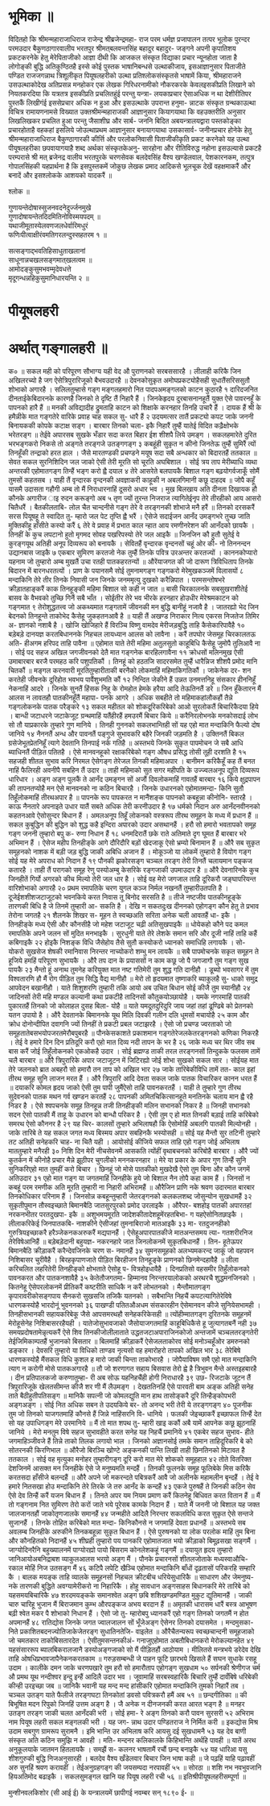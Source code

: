 # भूमिका ॥

विदितहो कि श्रीमन्महाराजाधिराज राजेन्द्र श्रीब्रजेन्द्रमहा- राज परम धर्मज्ञ प्रजापालन तत्पर भूलोक पुरन्दर परमउदार बैकुणठागारवालीय भरतपुर श्रीमत्‌बलवन्तसिंह बहादुर बहादुर- जङ्गने अपनी कृपातिशय प्रकटकरनेके हेतु मेरेपिताजीको आज्ञा दीथी कि आजकल संस्कृत विद्याका प्रचार न्यूनहोता जाता है लोगोङ्की बुद्धि अतिकुण्ठितहै इस्से कोई पुस्तक भाषानिबन्धसे उल्थाकीजाय, इसआज्ञानुसार पिताजीते पण्डित राजजगन्नाथ त्रिशूलीकृत पियूषलहरीको उल्था प्रतिश्लोकसंस्कृतसे भाषामें किया, श्रीमहाराजने उसउल्थाकोदेख अतिप्रसन्न मनहोकर एक लेखक गिरिधरनामीको नौकरकरके केवलइसकीप्रति लिखाने को नियतकरदिया कि यत्रतत्र इसकीप्रति प्रचलितहुंई परन्तु यन्त्रा- लयकाप्रचार ऐसाअधिक न था देशीरीतिपर पुस्तकैं लिखीगंई इससेप्रचार अधिक न हुआ और इसउल्थाके उपरान्त हनुमा- न्नाटक संस्कृत ग्रन्थकाउल्था विचित्र रामायणनामसे विख्यात उक्तश्रीमन्महाराजकी आज्ञानुसार कियागयाथा कि वहउक्तरीति अनुसार लिखलिखकर प्रचलित हुआ परन्तु जैसाशीघ्र और सार्ब- जननि बिदित अबयन्त्रालयद्वारा पस्तकोङ्का प्रचारहोताहै वहकहां इसलिये जोउल्थाप्रथम आज्ञानुसार बनायागयाथा उसकासार्व- जनीनप्रचार होनेके हेतु श्रीमन्महाराजाधिराज बैकुण्ठागारकी कीर्त्ति और परलोकनिवासी पिताजीकीकृति प्रकट करनेको यह उल्था पीयूषलहरीका छपवायागयाहै शब्द अर्थका संस्कृतकेअनु- सारहोना और रीतिविरुद्ध नहोना इसउल्यासे प्रकटहै परम्परासे श्री मत् ब्रजेनद्र वालीय भरतपुरके चरणसेवक बलदेवसिंह वैश्य खण्डेलवाल, पेशकारनकम, तत्पुत्र गोपालसिंहकी यहप्रार्थना है  कि इसपुस्तकमें जोकुछ लेखक प्रमाद आदिकसे भूलचूक देखें वहक्षमाकरैं और बनादें और इसश्लोकके आशयको यादकरैं ॥

 श्लोक ॥

गुणायन्तेदोषास्सुजनवदनेदुर्ज्जनमुखे  
गुणादोषायन्तेतदिदमितिनोविस्मयपदम् ॥  
यथाजीमूतास्येलवणजलधेर्वारिमधुरं  
फणिःपीत्वाक्षीरंवमतिगरलन्दुस्सहतरम १ ॥  


सत्सङ्गाद्भवतिहिसाधुताखलानां  
साधूनान्नचखलसङ्गमात्‌खलत्वम ॥  
आमोदङ्कुसुमभवम्मृदेवधत्ते  
मृदूगन्धन्नहिकुसुमानिधारयन्ति २ ॥  


# पीयूषलहरी

# अर्थात् गङ्गालहरी ॥
क० ॥ सकल मही को परिपूरण सौभाग्य यही वेद औ पुराणनको सरबससारहै । लीलाही करिकै जिन अखिलरच्यो है जग ऐसेत्रिपुरारिजूको बैभवउदारहै ॥ देवनकोसुकृत अमोघप्रकट्योहैसही सुधातैंसरिससुतौ शोभाको अगारहै । सलिलतुम्हासे गङ्ग मङ्गलहमारो नित पादपअमङ्गलको काटन कुठारहै १ दारिदजनित दीनताईकेबिदारनके कारणहै जिनको ते दृष्टि तैं निहारै हैं । जिनकेहृदय दुरबासनानहूतैं युक्त ऐसे पावरनहूँ के पापनको हारै हैं ॥ मनकी अविद्यादीह द्रुमताहि काटन को शिक्षाके करनहार तिनहि उचारै हैं । दायक हैं श्री के हमैन्नीके मात गङ्गतेरे वारिके प्रवाह चाह सकल सु- धारै हैं २ उदयमत्सर तातैं प्रकट्यो कपट जाके जननी बिनायककी कोपके कटाक्ष सङ्ग । बारबार तिनको चला- इकै निहारैं तुम्हैं यातेई विदित कढ़ैक्षोभके भरेतरङ्ग ॥ तेईवे अपारसब सुखके भँडार सदा करत बिहार ईश  शीशपै लिये उमङ्ग । सकलहमारेते दुरित भरभङ्गकरो निकसे तो अङ्गते तरङ्गजे उतङ्गगङ्ग ३ कबहूंही सुकृत न कीनो जिनतेऊ तुम्हैं सुमिरैं त्यों तिनहूँकी तन्द्राको हरत हाल । जैसे मारतण्डकी प्रचण्डने मयूष सदा सबै अन्धकार को बिदारतहैं ततकाल ॥ सेवत सकल सुरनिशिदिन जल जाको ऐसी तेरी मूरति सो चूरति अघबिशाल । सोई त्रय ताप मेरीब्याधि व्यथा अन्तरकी एहोमातगङ्ग तिन्हैं भङ्ग करो ह्वै दयाल ४ तेरे आसरेते बलपायकै बिशाल गङ्ग बढ़योगर्वजाकूँ सोमैं तुमसों कहतसब । याही तैं वृन्दारक वृन्दनकी अवज्ञाकरी काहूकी न अबलगिमानी कछू दाहदब ॥ जोपै कहूँ यासमै उदासता गहौगी अम्ब तो मैं निराधारनाहिं दूसरो अधार भव । मुख बिलखाय अति दीनता दिखायक हौ कौनके अगारीज ाइ रुदन करूङ्गो अब ५ तृण ज्यों तुरन्त निजराज त्यागितेईनृप तेरे तीरहीको आय आसरो चितैधरैं । बैतकीलताबि- लोल चैत चान्दनीसे गङ्ग तेरे वे तरङ्गनकी शोभाजे मनै हरैं ॥ तिनको दरसकरैं सरस पियूषहू ते स्वादित तु- म्हारो जल पेट तृप्ति ह्वै भरैं । ऐसेजे सदाईजन आनँद उमङ्गभरे तुच्छ जाति मुक्तिकीहू हाँसीते कस्यो करैं ६ तेरे वे प्रवाह में प्रभात काल न्हात आय रमणीनरेशन की आनँदको छायकै । तिनहीं के कुच लपटानो हुतो मृगमद सोवह पखरिपस्यो तेरे जल आइकै ॥ जिनजिन कौ हुतौ सुतेई वे कुरङ्गयूथ अतिही अनूप दिव्यरूप को बनायकै । सेवितहैं वृन्दारक वृन्दनसों चहूं ओर की- नो तिननन्दन उद्यानबास जाइकै ७ एकबार सुमिरण  करतजो नेक तुम्हैं तिनके पवित्र उरअन्तर करतज्यों । काननकोप्यारो यहनाम जो तुम्हारो अम्ब मुखतैं उचा रतही पातकहरतन्यों ॥ औरेंयाजगत की जो दारूण त्रिविधिताप तिनके बिदारन में बारनधरतत्यों । प्राण के पयानसमै सोई तुमनामगङ्ग गङ्गकरो मेरेमुखकञ्जमें विलासयों ८ मन्दाकिनि तेरे तीर तिनके निवासी जन जिनके जनममृत्यु दुखको करैन्निपात । परमसन्तोषभरे क्रीड़ातहाङ्करैं काक तिनहूङ्की महिमा बिशाल सो कही न जात ॥ बासी चिरकालनके सबसुखराशीतेई बासव के वैभवको तुच्छि गिनैं सबै भाँत । सोईतीर तेरे भव भीरके हरनहार होउधीर मेरेश्रमकाटन को गङ्गमात ९ तेरोशुद्धतत्त्व जो अकथ्यमात गङ्गतामें जीवनकी मन बुद्धि बानीहूं नजावै है । जातरह्यो भेद जिन बेदनको तिनहून्ते ताकोभेद कैसेहू जुकहतनआवै है ॥ याही तैं अखण्ड निराकार नित्य एकरस निजतेज तिमिर अ- ज्ञानको नशाबै है । खोजि खोजिहारे हैं विरञ्चि विष्णु वामदेव मेरीजड़बुद्धि ताहि कैसेकारिपावैहै १० बड़ेबड़े दानयज्ञ करतबिधाननके निहचल लायध्यान आलस को लावैना । करैं तपघोर जेसमूह चिरकालतऊ अति- हीअगम हरिपद ताहि पावैना ॥ एहोमात याते तेरी महिमा अतुलसुतो काहूबिधि कैसेहू जुमोपै तुलिआवै ना । सोई पद सहज अखिल जगजीवनको देतै मात गङ्गनेक बारहिलगावैना ११ क्रोधसों मलिनमुख ऐसी उमाबारबार बरजै परमहठ करि पशुपतिकौं । तिनहूं को हठतजि सादरसमेत तुम्हैं धारैन्निज शीशपै प्रमोद  मानि चितकौं ॥ मङ्गल करनवारी मूरतितुम्हारीताकी बरनैको लोकमाहिं महिमाकिगतिकौं । जाकेनेक दर- शन करतेही जीवनके दूरिहोत भवभय पावैंशुभमति कौं १२ निन्दित जेकीने हैं उन्नत उनमत्तनिहू संसकार हीननिहूँ नेकनाहिं आदरे । जिनके सुनतैं हिंसक निहू के रोमहोत हेमके हरैया आदि तेऊतिनतैं डरे ॥ जिन हूँकेतारन मैं आलस न लावतहौ पातकीनहूँतैं महापा- पनके आगरे । अधिक सबहीते तो महिमाकहांलौकहौं तैन्ने गङ्गलोकनके पातक परैङ्करे १३ सकल महीतल को शोकदूरिकरिबेको आओ सुरलोकतैं बिचारिकैदया हिये । बान्धी जटाधरने जटाकेजूट ग्रन्थमाहिं यतैंहीरहैं हमउरमैं बिचार किये ॥ करैनिरलोभनके मनकोसदाई लोभ सो तौ याप्रकारके तुम्हारे गुण मानिये । तिनही गुननको सकलभान्तिही सों यह एहो मात मन्दाकिनि फैल्यो दोष जानिये १४ नैननतैं अन्ध और पावनतैं पङ्गुजे सुभावकरि बहैरे जिनकी जड़मति है । उक्तिनतैं बिकल ग्रसेजेभूतप्रेतनिहूँ त्यागे देवतानि तिनपाई नर्क गतिहै ॥ अस्तभये जिनके सुकृत पापमोचन जे सबै आधि ब्याधिनतैं पीड़ित पतितहै । ऐसे मानवनहूको रक्षाकरिबेको गङ्ग औषध प्रसिद्ध तोसी तूही दरशति है १५ सहजही शीतल सुभाव करि निरमल ऐसेगङ्ग तेरेजल तिनकी महिमाअपार । बानीमन करिकैहूँ कह तैं बनत नाहिं फैलिरही अवनीपै सबहिन तैं उदार ॥ ताही महिमाको सुत सगर महीपति के उज्ज्वलअनूप द्युति दिव्यरूप धारिधार । अङ्ग अङ्ग पुलकैं ते आनँद  उमङ्गन सों अजौं दिवलोकमाहिं गावतहैं बारबार १६ किये क्षुद्रपापन की तापनतप्योहै मन ऐसे मानवनको ना कठिन बिचारहै । जिनके उधारनको एहोमातमन्दा- किनि सुतौ तिहूँलोकमाहिं तीरथअपार है ॥ पापनके रूप पापकरत न मानैंशङ्क पापनको कबहून्ना कीनोनि- स्तारहै । काऊ नैनतारे अपनाइते उधार यातैं सबते अधिक तेरी करनीउदार है १७ धर्मको निदान अरु आनँदनवीननको कहतनआवे ऐसोसुन्दर बिधान हैं । अमलअनूप तिहूँ लोकनको वस्त्ररूप तीरथ समूहन के मध्य में प्रधान हैं ॥ सकल कुबुद्धिन की बुद्धिन को शुद्ध कहै इन्दिरा अपारको उदार असथानहैं । हरौ सो हमारो भवतापको समूह गङ्ग जननी तुम्हारो बपु क- रुणा निधान हैं १८ धनमदिरातैं छके राते अतिमाते दृग घूमत हैं बारबार भरे अभिमान हैं । ऐसेज महीप तिनहीङ्के आगे दौरिदौरि बड़ों खेदजाकू ऐसो भ्रम्यो बिनामान हैं ॥ औरै सब सुकृत समूहनको नाशक में बड़ी जड़ बुद्धि जाकी अबिधि अजान हैं । मोकूञ्जो या लोकमें तुम्हारो है वियोग गङ्ग सोई यह मेरे अपराध को निदान हैं १९ पौनकी झकोरसङ्ग चञ्चल तरङ्ग तेरी तिनतैं चलायमान पङ्कज कतारहै । ताही तैं परागको समूह रेणु पस्योअम्बु केसरिके रङ्गजाकी उपमाउदार है ॥ औरै देवनारिनके कुच जिनहीतें गिर्यो अगरको कीच मिल्यो तेरी जल धार है । सोई वह मेरो जगजाल ताहि दूरिकरौ जङ्घापरियन्त वारिशोभाको अगारहै २० प्रथम रमापतिके चरण युगल कञ्ज निर्मल नखनतैं  तुम्हारीउतपति है । दूजेईशशीशजटाजूटको भवनकिये करत निवास तू बिनोद सरसति है ॥ तीजे नष्टजीव पातकीनहूङ्के तारणकी बिधि है जे तिनमें तुम्हारी आ- सकति है । देखि न सकतदुःख दीननको एहोगङ्ग कौन हेतु ते प्रभाव तेरोना जगतहै २१ शैलनके शिखर स- मूहन ते स्वच्छअति सरिता अनेक चली आवतहैं धा- इकै । तिनहीङ्के मध्य ऐसी और कौनसीहै जो महेश जटाजूट चढ़ी अतिसुखपाइकै ॥ धोयेकहो कौने पद कमल रमापतिके अपने जलन सों मुदित मनभाइकै । सुरधुनी याते तेरे लेशके समान सरि और दूजी नाहिं ताहि कहैं कबिगाइकै २२ होइकै निशङ्क विधि जैसेहोय तैसे सुतौ कस्योकरो ध्यानको समाधिहि लगायकै । सो- योकरो सुखसेज शेषकी रमानिवास निरन्तर नाच्योकरो शम्भु मन लायकै ॥ सबै पापमोचनके सकृत समूहन ते हूजिये हमहिं परिपूरण सुभायकै । औरै तप दान के प्रयाससों न काम कछू जो पै जगजागौ तुम गङ्ग सुख पायकै २३ मैन्तो हूं अनाथ तुमनेह करियुक्त मात नष्ट गतिमेरी तुम शुद्ध गति दानीहौ । डूब्यो भवसागर में तुम विश्वतारणि हौ मैं रोग पीड़ित तुम सिद्धि वैद्य मानीहौ ॥ मेरो तो हृदयमात तृष्णाकरि ब्याकुलहै सु- धाको समुद्र आपवेदन बखानीहौ । याते शिशुशरणि तुम्हारी तकि आयो अब उचित बिधान सोई कीजै तुम स्यानीहौ २४ जादिनसों तेरी महि मण्डल कल्यानी कथा प्रकटीहै तादिनसों कौतुकयोञ्छायोहै । यमके नगरमाहिं पातकी पुकारतहैं तिनको जो कोलाहल दुसह बिला-  योहै ॥ याते यमदूतदुरिदुरि जाय जहां तहां ढूण्ढिबे को प्रेतनको यतन उपायो है । औरै देवतानके बिमाननके यूथ मिलि दिवकी गलीन दलि धूमसों मचायोहै २५ काम और क्रोध दोनोन्दीपित दवागनि ज्यों तिनहीं ते प्रकटी प्रबल जटाझरहै । ऐसो जो प्रचण्ड ज्वरताको जो समूहतातेबसभयोपजरतमेरौबपुबरहै ॥ पौनकेसकाशते प्रकाशमान गङ्गतेरेजलकेतरङ्गनको कणिका निकरहै । तेई वे हमारे दिन दिन प्रतिदूरि करौ एहो मात दिव्य नदी तापन के भर है २६ जाके मध्य चर थिर जीव सब बास करैं जोई तिहुँलोकनको एकओकहै उदार । सोई ब्रह्मण्ड ताकी तरल तरङ्गनसों तिन्दुकके फलसम तामें चलै बारबार ॥ औरै त्रिपुरारिके अपार जटाजूटन में जिटिरह्यो जोई शोभा सुखको सकल सार । सोईयह मात तेरे जलनको ब्रात अबहरौ सो हमारौ तन ताप को अखिल भार २७ जाके तारिबेकीविधि तामें तत- काल इहां तीरथ समूह सुनि लाजन मरत हैं । औरै त्रिपुरारि आदि देवता सकल जाके पातक विचारिकर कानन धरत हैं ॥ दयाकरि कोमल हृदय जाको ऐसी तुम पापी जुमैंऐसो ताहि पावनकरतहैं । याही ते तुम्हारे गुण तीरथ सुदेवनको पातक मथन गर्व खण्डन करतहैं २८ पापनकी अमितचिकित्सानहूते मनतिनके चलाय मान ह्वै रहै निडर है । ऐसे श्वपचनके समूह तिनहून्न तजी तिनहीङ्की मलिन सभानको निकर है ॥ जिनही सभानको सदन ऐसो पातकी मैं ताहू के उधारन को बान्धौ परिकर है । ऐसी तुम ए हो मात तिनकी बड़ाई  ताहि करिबेको समरथ ऐसो कौननर है २९ यह चिर- कालसों तुम्हारे अभिलाषहौ कि ऐसोमोहिं अबलगि पातकी मिल्योनही । जाके तारिबे ते यह सकल जगत मध्य बिस्मय अपार सबहिनकै भस्योसही ॥ सोई यह मैन्तौ सुर तटिनी तुम्हारे तट अतिही सनेहकरि चाह- ना चितै यही । आयोसोई कीजिये सफल ताहि एहो गङ्ग जोई अभिलाष माततुम्हारे मनैरही ३० निशि दिन मेरी नीचसेवनमें आसकति त्योंहीं वृथाबचनको करिबोहै बारबार । औरै ज्यों कुतर्कन में कीनोहै प्रचार मैन्ने झूठीपर चुगलीको मननकरनहार ॥ मेरे या प्रकार के अपार गुण तिन्हैं सुनि सुनिकरिएहो मात तुमहीं करो बिचार । छिनहूं जो मोसे पातकीको मुखदेखै ऐसो तुम बिना और कौन जगमें अतिउदार ३१ एहो मात गङ्ग या जगतमाहिं जिनहीके हुये जो बिशाल नैन तोपै कहा काम हैं । जिनसों न कबहूं परम रमणीक अति मूरति तुम्हारी ना निहारी अभिरामहैं ॥ औरैजिन प्राणि नके श्रवण उदारमात बारबार तिनकोधिकार परिनाम हैं । जिनसोन्न कबहून्तुम्हारी जेतरङ्गनको कलकलशब्द जोसुन्योन सुखधामहैं ३२ सुकृतीपुमान तौस्वइच्छाते बिमानबैठि जातसुरपुरको प्रमोद उरलाइकै । औरैपर- बशहोइ पातकी अपारतहां नरकनभीतर परतदुखपा- इकै ॥ अशुभमयमूरति जादेशकीतादेशहूमेंरहतबिभा- ग यहऐसोनितछाइकै । लीलाकरिकेई जिनपातकबि- नाशकीने ऐसीजहां तुमनाबिराजो मातआइकै ३३ मा- रतदुजनहीको गुरुत्रियइच्छाकरै हरैञ्जेकनकअरुकरैं  मद्यपानहैं । ऐसेहूअपारपातकीजे मातअन्तसमय त्या- गतशरीरनिज तेरेविषेआनिहैं ॥ बड़ेबड़ेदानी बहुयज्ञ- नकरनहारे जात जिनलोकनमें सुकृतबिधानहैं । तिन- हूतेऊपर बिमानबैठि क्रीड़ाकरैं करैन्देवजिनके चरण स- नमानहैं ३४ सुमनसमूहको अलभ्यमकरन्द जाकूं जो वहपवन निशिबासर चुरीवैहै । बिरहकृपाणजाते पीड़ित बिरहीजन तिनहूङ्के प्राणनको छिनमेन्दहावैहै ॥ लीला करिचलित लहरितेरी तिनहीङ्को क्षोभताते ऐसोहू प- वित्रहोइधावैहै । दिनप्रतिसो वहसमीर तिहुँलोकनको पावनकरत और पातकनशावैहै ३५ केतेतौजगतमा- हिम्मानव निरन्तरयालोकको अरथरचै शुद्धमनजिनको । कितनेहू ऐसेपरलोकनमें प्रीतिकरैं कष्टरीति साधिकै न करैं लोभतनको । मैन्तौमातगङ्ग कृपारावरीकोसङ्गपाय सैनकरो सुखसजि तजिकै यतनको । सबैभान्ति निहचैं कपटत्यागितेरेविषे धारणकस्योहै भारदोनूं भुवननको ३६ पाखण्डी पतितऔअधम संसकारहीन ऐसेमानवन कीजे सुनियेसभामही । तिनहीसभानकी सहायकरिबेकू जैसे आपसमरथहौ सनेहकरिकेसही ॥ त्योंहीम्मातगङ्ग दुरितनके समूहनमें मेरोहूसेनेह निशिबासररहैयही । यातेजोसुभावजाको जैसोयाजगतमाहिं काहूबिधिकैसे हू जुत्यागतबनैं नही ३७ समयप्रदोषतामेन्नृत्यकरैं ऐसे शिव तिनकीजोलीलाताते उद्धतजटाअपाराजिनकोजो अन्तजामें चञ्चलतरङ्गतेरी तेईजिमिकाम्पतहैं भुजानको बिसतार ॥ बिलमाहिं क्रीड़ाकरैं ऐसेजलताकोरव सोई मनोञ्चहूँओर डमरुनको डङ्कार । देवसरि तुम्हारो या  विधिको ताण्डव नृत्यसो वह हमारोहरो तापको अखिल भार ३८ तेरेबिषे धारणकस्योहै मैंसकल विधि कुशल ह मारो जाकी चिन्ता ताकोभारहै । जोपैयाविषम समै एहो मात मन्दाकिनि त्याग न करोगी मोसे पातकअगारहै ॥ तौ जो शरणागत सहाय बिसवास तेरो ह्वे है त्रिभुवन मैन्ते अस्तइहबारहै । दीन प्रतिपालकजो करुणातुम्हा- री अब सोऊ यहनिहचैंही होगी निराधारहै ३९ उछ- रिजटाके जूटन तैं त्रिपुरारिजूके खेलतसीमन्त कीजै शर णी मैं लैउमङ्ग । देखततिनहिं ऐसे पारवती बाम अङ्क अतिही सनेह ताते बैठीहुतीपतिसङ्ग ॥ मानिकै सपत्नी जो कोमलद्युति मान हाथ तासोङ्करै दूरि तिन्हैङ्कोपभरी अङ्गअङ्ग । सोई नित अधिक सबन ते उदयकिये बर- तो अनन्द भरी तेरी ये तरङ्गगङ्ग ४० पूजनीक तुम जो तिनको याजगतमाहिं कौनसे हैं जिन्ने नाहिंसरनि वि- धानिये । फलकी जेइच्छाकरैं इच्छाफल तिन्हैं देत सो यह उपाधिगङ्ग मेरे उरमानिये ॥ मैं तो मात शपथ तु- म्हारी खाइ ककौं अबै यामें आपनेक कछू झूठनाहिं जानिये । मेरो मनतुम विषे सहज सुभावहीते करत सनेह यह निहचैं प्रमानिये ४१ एकबेर सहज सुभाव- हीते जगमाहिञ्जीवजे हैं तिन्ने ताको तिलक लगायो भाल । जिनको अज्ञानसोई तमके समान ताहिदूरिकरि बे को सोतरनकी किरणिभाल ॥ औरैजो बिरञ्चि खोण्टे अङ्कनकी पान्ति लिखी ताही छिनतिनको मिटावत है ततकाल । सोई वह मृत्युका मनोहर तुम्हारीगङ्ग दूरि करो मात मेरे शोकको समूहहाल ४२ तोते वितरिक्त  देशजिनमें आसक्त मन जिनहीके ऐसे जे मनुष्यमति मन्दहैं । तिनकी फूलनके समूह फूलिबेके मिस करिकै करतसदा हाँसीजे बलन्दहैं ॥ औरै अपने जो मकरन्दते पबित्रकरैं आवै जो अलीनके महामलीन बृन्दहैं । तेई वे हमारे नितसखा होउ मन्दाकिनि तेरे तिरके जे तरु आनँद के कन्दहैं ४३ एकजे पुरुषहैं ते जिनकी कठिन सेव ऐसे देव तिन्हैं करैं यजन बिधान हैं । तिनते अपर यम नियम प्रमाण करैं कितनेहू बिधिवत करत वितान हैं ॥ मैं तो गङ्गनाम नित सुमिरण तेरो करों जाते भये पूरेसब कामके निदान हैं । याते मैं जननी जो बिशाल यह जक्त जालजानतहौं जाकोतृणजालके समानहैं ४४ जन्महीते आदिलै निरन्तर सकलविधि करत सुकृत ऐसे सन्तजे सुजानहैं । तिनके तोहित करिबेको मात मन्दा- किनिकौनसे न जगमाहिं देवता प्रधानहैं ॥ अस्तभये सब अवलम्ब जिनहीके अरुकीने तिनकबहून्ना सुकृत बिधान हैं । ऐसे पुरुषनको या लोक परलोक माहिं तुम बिना और कौनहितको निदानहैं ४५ शीघ्रही तुम्हारो पय पानकरि एहोमातजात भयो क्रीड़ाको बिमूढ़सखा सङ्गमैं । जाग्योदिनरैनि बहुख्यालनमें पाग्योरह्यो पायो बिसराम कोनलेशकहूं गङ्गमैं ॥ दयायुत हृदय तुम्हारो जानिआयोअबनिद्राबश व्याकुलआलस भरयो अङ्ग मैं । पौनके प्रचारनसों शीतलजोताके मध्यस्वाऔचि- रकाल मोहिं निज उतसङ्ग मैं ४६ कटिपै लपेटि खैञ्चि एहोमात मन्दाकिनि बाँधों दृढ़तासों परिकरहि सम्हारि कै । बालक मयङ्क ताहि व्यालके समूहनसों निहचल  क्रीटबीच धरियेसुधारिकै ॥ साधारण और जेमनुष्य- नके तारणकी बुद्धिते अवग्यामेरीकरो ना निहारिकै । होहु सावधान अङ्गसाहस बिधानकरि मेरे तारिबे को यहसमयबिचारिकै ४७ शरदमयङ्कके समानश्वेत अङ्ग छबि शशिखण्डमण्डित मुकुट द्युतिमानहैं । जाकी चारु चारिहू भुजान मैं बिराजमान कुम्भ औरपङ्कज अभय बरदान हैं ॥ अमृतकी धारासम धारैं बस्त्र आभूषण बढ़ी श्वेत मकर पै शोभाको निधान हैं । ऐसो जो तु- म्हारोबपु ध्यानकरैं एहो गङ्ग तिनको जगतमैं न होत अपमानहैं ४८ रातिद्योस जिनके जगत ज्वालजालन सों भूँजेअङ्ग ऐसेनर तिनको दयासमेत । मन्दमुसका- निते प्रकाशितबदनज्योतिजाकेजेतरङ्ग सुधातिनतेजि- वाइलेत ॥ औरैचैतन्यरूप स्वच्छचान्दनी समूहजाको जो चमतकार ताकोबिसतारदेत । ऐसीतुमसन्तनकीअं- गनाजुएहोमात अबतौबिधानकरो मेरोकल्यानहेत ४९ यहसंसाररूप ब्यालबिकरालजानै डस्योअङ्गजाको सो मैं पीड़ितहौं आठोयाम । मीलितसे मन्त्रभये डरेदेव देखि ताहि ओषधिप्रभावजापैनेकनकरतकाम ॥ गरुड़सम्बन्धी जे पाहन फूटि छारभये खिसले हैं सघन सुधाके रसहू उदाम । कालीके दमन जाके चरणपखारे तुम हरौ सो हमारौताप एहोगङ्ग सुखधाम ५० सर्पनकी श्रेणीगज चर्म औ प्रमथ यूथ नन्दीश्वर इन्दु इन्हैं आदिलै उदार भव । जूवामाहिं सरबस्वहारिकै बिचारि तुम्हैं दावँबिषे धरिबेकी कीन्ही उरइच्छा जब ॥ जानिकै भवानी यह मन्द मन्द हांसीकरि एहोमात मन्दाकिनि तुमको निहारैं  तब । चञ्चल उतङ्ग याते फैलीजे तरङ्गघटा तिनकोतां डवसो पवित्रकरौ हमैं अब ५१ ॥ छन्दगीतिका ॥ की बिभूषित मदन रिपुको जिनहिं उत्तम अङ्ग है । जै अनेक न दीनजनकी करत आरत भङ्ग है ॥ मनहर उतङ्ग तरङ्ग जाकी चलत आनँदकी भरी । सोई हमा- रे अङ्ग तिनको करौ पावन सुरसरी ५२ अभिराम नाम पियूष लहरी सकल मङ्गलकी भरी । यह जग- न्नाथ उदार पण्डितराज ने निर्मित करी ॥ इकद्योस मिश्र उदाम सबगुण ग्रामरूप सुरामनै । इमि भान्ति उर अभिलाष करि आयसु दई सुखधामनै ५३ यह देव बाणी संस्कृत अति कठिन समुझि न आवही । मति- मन्दनर कलिकालके किहिभान्ति अर्थहि पावही ॥ यातें अरथ अनुकूलयाके जातमन हितलायकै । समझैं स- कलनर भाषतामैं रचौं छन्द बनाइकै ५४ यह धारिआ यसु शीशगुरुकी बुद्धि निजअनुसारही । बलदेव वैश्य खँडेलवार बिचार जिन भाषा कही ॥ जे पढ़हिं याहि पढ़ावहीं अरु सुनहिं श्रवण करावहीं । तेईअनुग्रहगङ्ग की जयसम्पदा नरपावहीं ५५ ॥ सोरठा ॥ शशि नभ नवभुवजानि हियअतिमोद बढाइकै । सकलसुमङ्गल खानि यह पियूष लहरी रची ५६ ॥
इतिश्रीपीयूषलहरीसम्पूर्णा ॥

मुन्शीनवलकिशोर (सी आई ई) के यन्त्रालयमें छापीगई नवम्बर सन् १८९० ई॰ ॥